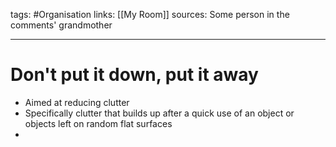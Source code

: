 tags: #Organisation 
links: [[My Room]]
sources: Some person in the comments' grandmother

---
# Don't put it down, put it away
+ Aimed at reducing clutter
+ Specifically clutter that builds up after a quick use of an object or objects left on random flat surfaces
+ 
